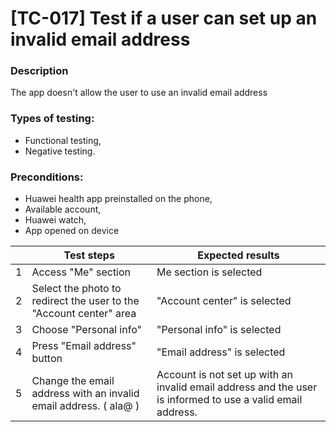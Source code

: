 # **[TC-017] Test if a user can set up an invalid email address**

### **Description**

The app doesn't allow the user to use an invalid email address

### **Types of testing:**

- Functional testing,
- Negative testing.

### **Preconditions:**

- Huawei health app preinstalled on the phone,
- Available account,
- Huawei watch,
- App opened on device

|     | **Test steps**                                                     | **Expected results**                                                                                       |
| --- | ------------------------------------------------------------------ | ---------------------------------------------------------------------------------------------------------- |
| 1   | Access "Me" section                                                | Me section is selected                                                                                     |
| 2   | Select the photo to redirect the user to the "Account center" area | "Account center" is selected                                                                               |
| 3   | Choose "Personal info"                                             | "Personal info" is selected                                                                                |
| 4   | Press "Email address" button                                       | "Email address" is selected                                                                                |
| 5   | Change the email address with an invalid email address. ( ala@ )   | Account is not set up with an invalid email address and the user is informed to use a valid email address. |
